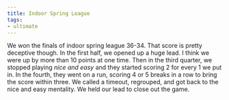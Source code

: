 ```yaml
---
title: Indoor Spring League
tags:
- ultimate
---
```


We won the finals of indoor spring league 36-34. That score is pretty deceptive though. In the first half, we opened up a huge lead. I think we were up by more than 10 points at one time. Then in the third quarter, we stopped playing _nice and easy_ and they started scoring 2 for every 1 we put in. In the fourth, they went on a run, scoring 4 or 5 breaks in a row to bring the score within three. We called a timeout, regrouped, and got back to the nice and easy mentality. We held our lead to close out the game.
